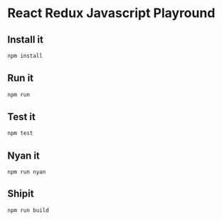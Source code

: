 # React Redux Javascript Playround

## Install it
```bash
npm install
```

## Run it
```bash
npm run
```

## Test it
```bash
npm test
```

## Nyan it
```
npm run nyan
```

## Shipit
```bash
npm run build
```
